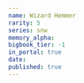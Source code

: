 ```yaml
---
name: Wizard Hemmer
rarity: 5
series: snw
memory_alpha:
bigbook_tier: -1
in_portal: true
date:
published: true
---
```



